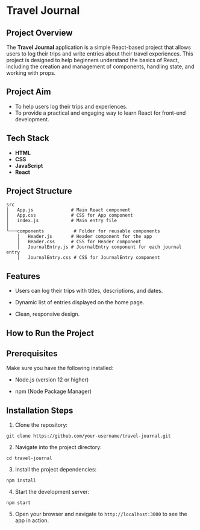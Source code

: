 # Travel Journal

## Project Overview

The **Travel Journal** application is a simple React-based project that allows users to log their trips and write entries about their travel experiences. This project is designed to help beginners understand the basics of React, including the creation and management of components, handling state, and working with props.

## Project Aim

- To help users log their trips and experiences.
- To provide a practical and engaging way to learn React for front-end development.

## Tech Stack

- **HTML**
- **CSS**
- **JavaScript**
- **React**

## Project Structure

```
src
│   App.js              # Main React component
│   App.css             # CSS for App component
│   index.js            # Main entry file
│
└───components           # Folder for reusable components
    │   Header.js       # Header component for the app
    │   Header.css      # CSS for Header component
    │   JournalEntry.js # JournalEntry component for each journal entry
    │   JournalEntry.css # CSS for JournalEntry component
```
## Features

- Users can log their trips with titles, descriptions, and dates.

- Dynamic list of entries displayed on the home page.

- Clean, responsive design.

## How to Run the Project

## Prerequisites

Make sure you have the following installed:

- Node.js (version 12 or higher)

- npm (Node Package Manager)

## Installation Steps

1. Clone the repository:

```
git clone https://github.com/your-username/travel-journal.git
```

2. Navigate into the project directory:

```
cd travel-journal
```

3. Install the project dependencies:

```
npm install
```

4. Start the development server:

```
npm start
```

5. Open your browser and navigate to ```http://localhost:3000``` to see the app in action.

